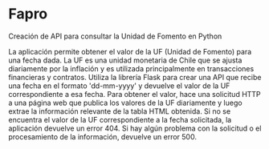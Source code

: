 # Fapro
Creación de API para consultar la Unidad de Fomento en Python

La aplicación permite obtener el valor de la UF (Unidad de Fomento) para una fecha dada. La UF es una unidad monetaria de Chile que se ajusta diariamente por la inflación y es utilizada principalmente en transacciones financieras y contratos. Utiliza la librería Flask para crear una API que recibe una fecha en el formato 'dd-mm-yyyy' y devuelve el valor de la UF correspondiente a esa fecha. Para obtener el valor, hace una solicitud HTTP a una página web que publica los valores de la UF diariamente y luego extrae la información relevante de la tabla HTML obtenida. Si no se encuentra el valor de la UF correspondiente a la fecha solicitada, la aplicación devuelve un error 404. Si hay algún problema con la solicitud o el procesamiento de la información, devuelve un error 500.